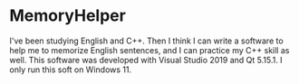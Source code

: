 # MemoryHelper
I've been studying English and C++. Then I think I can write a software to help me to memorize English sentences, and I can practice my C++ skill as well.
This software was developed with Visual Studio 2019 and Qt 5.15.1.
I only run this soft on Windows 11.
